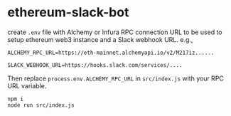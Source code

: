# ethereum-slack-bot

create `.env` file with Alchemy or Infura RPC connection URL to be used to setup ethereum web3 instance and a Slack webhook URL. e.g., 

    ALCHEMY_RPC_URL=https://eth-mainnet.alchemyapi.io/v2/M217iz......

    SLACK_WEBHOOK_URL=https://hooks.slack.com/services/....

Then replace `process.env.ALCHEMY_RPC_URL` in `src/index.js` with your RPC URL variable.


    npm i
    node run src/index.js
